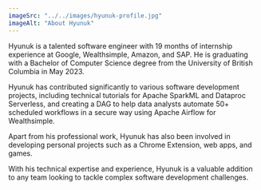 ```yaml
---
imageSrc: "../../images/hyunuk-profile.jpg"
imageAlt: "About Hyunuk"
---
```


Hyunuk is a talented software engineer with 19 months of internship experience at Google, Wealthsimple, Amazon, and SAP.
He is graduating with a Bachelor of Computer Science degree from the University of British Columbia in May 2023.

Hyunuk has contributed significantly to various software development projects, including technical tutorials for Apache SparkML and Dataproc Serverless, and creating a DAG to help data analysts automate 50+ scheduled workflows in a secure way using Apache Airflow for Wealthsimple.

Apart from his professional work, Hyunuk has also been involved in developing personal projects such as a Chrome Extension, web apps, and games.

With his technical expertise and experience, Hyunuk is a valuable addition to any team looking to tackle complex software development challenges.